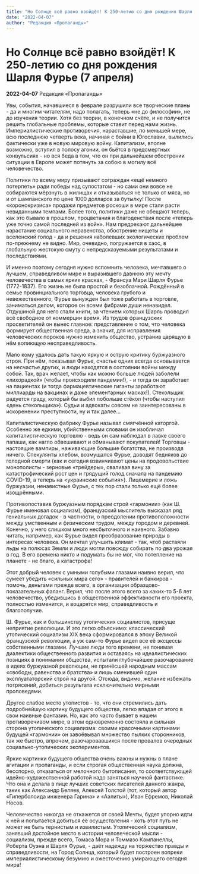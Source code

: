 ```yaml
---
title: "Но Солнце всё равно взойдёт! К 250-летию со дня рождения Шарля Фурье (7 апреля)"
date: "2022-04-07"
author: "Редакция «Пропаганды»"
---
```


# Но Солнце всё равно взойдёт! К 250-летию со дня рождения Шарля Фурье (7 апреля)

**2022-04-07** Редакция «Пропаганды»

Увы, события, начавшиеся в феврале разрушили все творческие планы - да и многим читателям, надо полагать, теперь «не до философии», не до изучения теории. Хотя без теории, в конечном счёте, и не получится решить глобальные проблемы, которые ставит перед нами жизнь. Империалистические противоречия, нараставшие, по меньшей мере, всю последнюю четверть века, начиная с бойни в Югославии, вылились фактически уже в новую мировую войну. Капитализм, вполне возможно, вступил в полосу агонии, он бьётся в предсмертных конвульсиях - но вся беда в том, что он при дальнейшем обострении ситуации в Европе может потянуть за собою в могилу всё человечество.

Политики по всему миру призывают сограждан «ещё немного потерпеть» ради победы над супостатом - но сами они вовсе не собираются мёрзнуть в жилищах и отказываться не только от мяса, но и от шампанского по цене 1000 долларов за бутылку! После «коронокризиса» продажи предметов роскоши в мире стали расти невиданными темпами. Более того, политики даже не обещают теперь, как это бывало в прошлом, процветания и благоденствия после «теперь уже точно самой последней из войн». Нам предрекают дальнейшее нарастание социального неравенства, обострение нищеты и вселенский голод - да и решения наболевших экологических проблем по-прежнему не видно. Мир, очевидно, погружается в хаос, в глобальную жестокую смуту с непредсказуемыми результатами и последствиями.

И именно поэтому сегодня нужно вспомнить человека, мечтавшего о лучшем, справедливом мире и выразившего давнюю эту мечту человечества в самых ярких красках, - Франсуа Мари Шарля Фурье (1772-1837). Его жизнь не была простой и безоблачной. Рождённый в семье провинциального торговца, человека грубого и невежественного, Фурье вынужден был тоже работать в торговле, заниматься делом, которое он всеми фибрами души ненавидел. Отдушиной для него стали книги, за чтением которых Шарль проводил всё свободное от коммерции время. Из трудов французских просветителей он вынес главное: представление о том, что человека формирует общественная среда, а значит, для исправления человеческих пороков нужно изменить общество, устранив царящую в нём вопиющую несправедливость.

Мало кому удалось дать такую яркую и острую критику буржуазного строя. При нём, показывал Фурье, счастье одних всегда основывается на несчастье других, и люди находятся в состоянии войны между собой. Так, врач желает, чтобы как можно больше людей заболели «лихорадкой» (чтобы происходили пандемии!), - и тогда он заработает на пациентах (и тогда фармацевтические гиганты заработают миллиарды на вакцинах и даже элементарных масках!). Стекольщик радуется граду, который бы выбил побольше стёкол (чтобы наступил «день стекольщика»). Судьи и адвокаты совсем не заинтересованы в искоренении преступности, ну и так далее...

Капиталистическую фабрику Фурье называл смягчённой каторгой. Особенно же едкими, убийственными словами он изобличал капиталистическую торговлю - ведь он сам наблюдал в лавке своего папаши, как нагло обвешивают и обманывают покупателей! Торговцы - настоящие вампиры, наживающие большие богатства, не производя ничего. Спекулянты хлебом, возмущался Фурье, доводят бедняков до голодной смерти (как и сегодня взвинчивают цены на продовольствие монополисты - зерновые «трейдеры», сваливая вину за катастрофический рост цен и грядущий голод сначала на пандемию COVID-19, а теперь на <украинские события>). Лицемерие и ложь буржуазии, ненавистные Фурье, с тех пор стали только ещё более изощрёнными.

Противопоставив буржуазным порядкам строй «гармонии» (как Ш. Фурье именовал социализм), французский мыслитель высказал ряд гениальных догадок - в частности, о преодолении противоположности между умственным и физическим трудом, между городом и деревней. Конечно, у него слишком много несбыточного и наивного. Забавно читать, например, как Фурье видел преобразование природы в интересах человека. Он мечтал улучшить климат - так, чтоб растаяли льды на полюсах Земли и люди могли повсюду собирать по два урожая в год. В его времена никто и подумать бы не мог, что потепление на планете - не благо, а катастрофа!

Этот добрый человек с умными голубыми глазами наивно верил, что сумеет убедить «сильных мира сего» - правителей и банкиров - помочь, деньгами прежде всего, в организации образцово-показательных фаланг. Верил, что после этого всего за каких-то 5-6 лет человечество, убедившись в общественной эффективности его проекта, полностью изменится, и воцарятся мир, справедливость и благополучие.

Ш. Фурье, как и большинству утопических социалистов, присуще неприятие революции. И это легко объяснимо: классический утопический социализм XIX века сформировался в эпоху Великой французской революции, а уж сам-то Фурье видел все её эксцессы собственными глазами. Лучшие люди того времени, не понимая диалектики общественного развития и оставаясь на идеалистических позициях в понимании общества, испытали глубочайшее разочарование в идеях буржуазной революции, не принёсшей народным массам «свободы, равенства и братства» и лишь сменившей один эксплуататорский строй на другой. Отсюда, видимо, желание избежать потрясений, добиться результата исключительно мирными проповедями.

Другое слабое место утопистов - то, что они стремились дать подробнейшую картину будущего общества, легко впадая от этого в свои наивные фантазии. Но, как это часто бывает в нашем противоречивом мире, в этом одновременно состояла и сильная сторона утопического социализма: своими красочными картинами будущей «гармонии» он завоёвывал множество пылких сторонников, так же быстро, впрочем, разочаровавшихся после провалов очередных социально-утопических экспериментов.

Яркие картинки будущего общества очень важны и нужны в плане агитации и пропаганды, и если строгая общественная наука должна, бесспорно, отказаться от мелочного бытописания, то соответствующей идейно-художественной работой надо заняться научной фантастике. Что она и делала в лице лучших советских писателей данного жанра, таких как Александр Беляев, Алексей Толстой (тот, который автор «Гиперболоида инженера Гарина» и «Аэлиты»), Иван Ефремов, Николай Носов.

Человечество никогда не откажется от своей Мечты, будет упорно идти к ней и попытается добиться её осуществления - хоть этот путь не может не быть тернистым и извилистым. Утопический социализм, занявший достойное место в истории человеческой мысли - социализм, прежде всего, Томаса Мора и Томмазо Кампанеллы, Роберта Оуэна и Шарля Фурье, - даёт надежду на торжество правды и справедливости, на Город Солнца, который будет построен вопреки империалистическому безумию и ожесточению умирающего сегодня мира!
